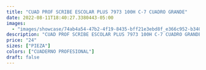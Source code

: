```yaml
---
title: "CUAD PROF SCRIBE ESCOLAR PLUS 7973 100H C-7 CUADRO GRANDE"
date: 2022-08-11T18:40:27.3380443-05:00
images:
  - "images/showcase/74ab4a54-47b2-4f19-8435-bff21e3ebd8f_e366c952-b340-4047-b505-60fa4527e617.webp"
description: "CUAD PROF SCRIBE ESCOLAR PLUS 7973 100H C-7 CUADRO GRANDE"
price: "24"
sizes: ["PIEZA"]
colors: ["CUADERNO PROFESIONAL"]
draft: false
---
```

